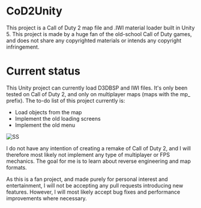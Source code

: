 # CoD2Unity
This project is a Call of Duty 2 map file and .IWI material loader built in Unity 5. This project is made by a huge fan of the old-school Call of Duty games, and does not share any copyrighted materials or intends any copyright infringement.

# Current status
This Unity project can currently load D3DBSP and IWI files. It's only been tested on Call of Duty 2, and only on multiplayer maps (maps with the mp_ prefix). The to-do list of this project currently is: 

- Load objects from the map
- Implement the old loading screens
- Implement the old menu

![SS](https://puu.sh/kkKCK/b41982bffc.jpg)

I do not have any intention of creating a remake of Call of Duty 2, and I will therefore most likely not implement any type of multiplayer or FPS mechanics. The goal for me is to learn about reverse engineering and map formats.

As this is a fan project, and made purely for personal interest and entertainment, I will not be accepting any pull requests introducing new features. However, I will most likely accept bug fixes and performance improvements where necessary.
